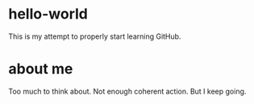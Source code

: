 # hello-world
This is my attempt to properly start learning GitHub. 

# about me
Too much to think about. Not enough coherent action. But I keep going. 
